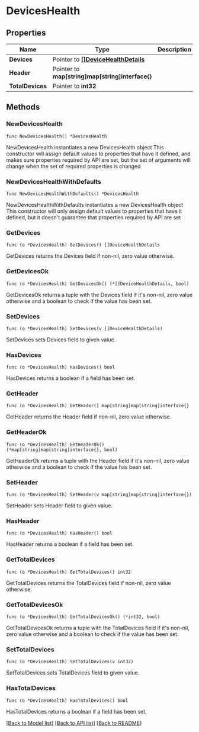 # DevicesHealth

## Properties

Name | Type | Description | Notes
------------ | ------------- | ------------- | -------------
**Devices** | Pointer to [**[]DeviceHealthDetails**](DeviceHealthDetails.md) |  | [optional] 
**Header** | Pointer to **map[string]map[string]interface{}** |  | [optional] 
**TotalDevices** | Pointer to **int32** |  | [optional] 

## Methods

### NewDevicesHealth

`func NewDevicesHealth() *DevicesHealth`

NewDevicesHealth instantiates a new DevicesHealth object
This constructor will assign default values to properties that have it defined,
and makes sure properties required by API are set, but the set of arguments
will change when the set of required properties is changed

### NewDevicesHealthWithDefaults

`func NewDevicesHealthWithDefaults() *DevicesHealth`

NewDevicesHealthWithDefaults instantiates a new DevicesHealth object
This constructor will only assign default values to properties that have it defined,
but it doesn't guarantee that properties required by API are set

### GetDevices

`func (o *DevicesHealth) GetDevices() []DeviceHealthDetails`

GetDevices returns the Devices field if non-nil, zero value otherwise.

### GetDevicesOk

`func (o *DevicesHealth) GetDevicesOk() (*[]DeviceHealthDetails, bool)`

GetDevicesOk returns a tuple with the Devices field if it's non-nil, zero value otherwise
and a boolean to check if the value has been set.

### SetDevices

`func (o *DevicesHealth) SetDevices(v []DeviceHealthDetails)`

SetDevices sets Devices field to given value.

### HasDevices

`func (o *DevicesHealth) HasDevices() bool`

HasDevices returns a boolean if a field has been set.

### GetHeader

`func (o *DevicesHealth) GetHeader() map[string]map[string]interface{}`

GetHeader returns the Header field if non-nil, zero value otherwise.

### GetHeaderOk

`func (o *DevicesHealth) GetHeaderOk() (*map[string]map[string]interface{}, bool)`

GetHeaderOk returns a tuple with the Header field if it's non-nil, zero value otherwise
and a boolean to check if the value has been set.

### SetHeader

`func (o *DevicesHealth) SetHeader(v map[string]map[string]interface{})`

SetHeader sets Header field to given value.

### HasHeader

`func (o *DevicesHealth) HasHeader() bool`

HasHeader returns a boolean if a field has been set.

### GetTotalDevices

`func (o *DevicesHealth) GetTotalDevices() int32`

GetTotalDevices returns the TotalDevices field if non-nil, zero value otherwise.

### GetTotalDevicesOk

`func (o *DevicesHealth) GetTotalDevicesOk() (*int32, bool)`

GetTotalDevicesOk returns a tuple with the TotalDevices field if it's non-nil, zero value otherwise
and a boolean to check if the value has been set.

### SetTotalDevices

`func (o *DevicesHealth) SetTotalDevices(v int32)`

SetTotalDevices sets TotalDevices field to given value.

### HasTotalDevices

`func (o *DevicesHealth) HasTotalDevices() bool`

HasTotalDevices returns a boolean if a field has been set.


[[Back to Model list]](../README.md#documentation-for-models) [[Back to API list]](../README.md#documentation-for-api-endpoints) [[Back to README]](../README.md)


